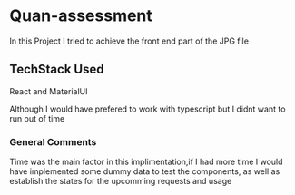 # Quan-assessment

In this Project I tried to achieve the front end part of the JPG file 

## TechStack Used 

React and MaterialUI 

Although I would have prefered to work with typescript but I didnt want to run out of time 

### General Comments 

Time was the main factor in this implimentation,if I had more time I would have implemented some dummy data to test the components, as well as establish the states for the upcomming requests and usage 


